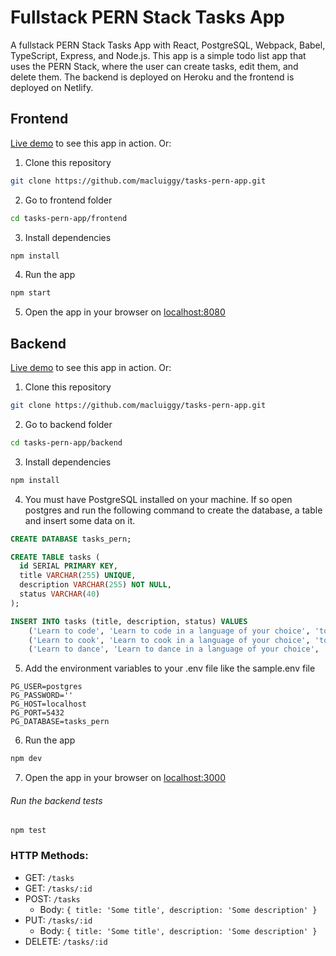 # Fullstack PERN Stack Tasks App

A fullstack PERN Stack Tasks App with React, PostgreSQL, Webpack, Babel, TypeScript, Express, and Node.js. This app is a simple todo list app that uses the PERN Stack, where the user can create tasks, edit them, and delete them. The backend is deployed on Heroku and the frontend is deployed on Netlify.

## Frontend

[Live demo](https://tasks-pern.netlify.app/) to see this app in action. Or:

1. Clone this repository

```bash
git clone https://github.com/macluiggy/tasks-pern-app.git
```

2. Go to frontend folder

```bash
cd tasks-pern-app/frontend
```

3. Install dependencies

```bash
npm install
```

4. Run the app

```bash
npm start
```

5. Open the app in your browser on [localhost:8080](http://localhost:8080)

## Backend

[Live demo](https://tasks-pern-stack.herokuapp.com/) to see this app in action. Or:

1. Clone this repository

```bash
git clone https://github.com/macluiggy/tasks-pern-app.git
```

2. Go to backend folder

```bash
cd tasks-pern-app/backend
```

3. Install dependencies

```bash
npm install
```

4. You must have PostgreSQL installed on your machine. If so open postgres and run the following command to create the database, a table and insert some data on it.

```sql
CREATE DATABASE tasks_pern;

CREATE TABLE tasks (
  id SERIAL PRIMARY KEY,
  title VARCHAR(255) UNIQUE,
  description VARCHAR(255) NOT NULL,
  status VARCHAR(40)
);

INSERT INTO tasks (title, description, status) VALUES
    ('Learn to code', 'Learn to code in a language of your choice', 'todo'),
    ('Learn to cook', 'Learn to cook in a language of your choice', 'todo'),
    ('Learn to dance', 'Learn to dance in a language of your choice', 'todo');

```

5. Add the environment variables to your .env file like the sample.env file

```env
PG_USER=postgres
PG_PASSWORD=''
PG_HOST=localhost
PG_PORT=5432
PG_DATABASE=tasks_pern
```

6. Run the app

```bash
npm dev
```

7. Open the app in your browser on [localhost:3000](http://localhost:3000)

###### Run the backend tests

```
npm test
```

### HTTP Methods:

- GET: `/tasks`
- GET: `/tasks/:id`
- POST: `/tasks`
  - Body: `{ title: 'Some title', description: 'Some description' }`
- PUT: `/tasks/:id`
  - Body: `{ title: 'Some title', description: 'Some description' }`
- DELETE: `/tasks/:id`
